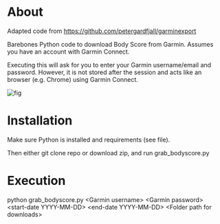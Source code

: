 # About

Adapted code from https://github.com/petergardfjall/garminexport

Barebones Python code to download Body Score from Garmin. Assumes you have an account with Garmin Connect. 

Executing this will ask for you to enter your Garmin username/email and password. However, it is not stored after the session and acts like an browser (e.g. Chrome) using Garmin Connect. 


![fig](https://github.com/physioforecast/garminexport/assets/6562289/9d1c5dda-6f31-40fe-9f03-da0cfa30f3d9)



# Installation

Make sure Python is installed and requirements (see file).

Then either git clone repo or download zip, and run grab_bodyscore.py

# Execution

python grab_bodyscore.py \<Garmin username\> \<Garmin password\> \<start-date YYYY-MM-DD\> \<end-date YYYY-MM-DD\> \<Folder path for downloads\>

